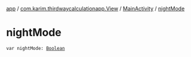 [app](../../index.md) / [com.karim.thirdwaycalculationapp.View](../index.md) / [MainActivity](index.md) / [nightMode](./night-mode.md)

# nightMode

`var nightMode: `[`Boolean`](https://kotlinlang.org/api/latest/jvm/stdlib/kotlin/-boolean/index.html)